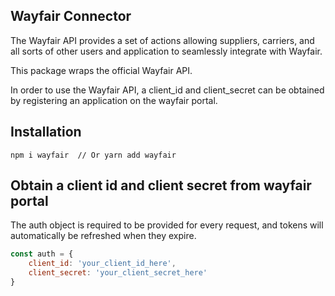 ## Wayfair Connector

The Wayfair API provides a set of actions allowing suppliers, carriers, and all sorts of other users and application to seamlessly integrate with Wayfair.

This package wraps the official Wayfair API.

In order to use the Wayfair API, a client_id and client_secret 
can be obtained by registering an application on the wayfair portal.

## Installation
```
npm i wayfair  // Or yarn add wayfair
```

## Obtain a client id and client secret from wayfair portal
The auth object is required to be provided for every request, and
tokens will automatically be refreshed when they expire.
```js
const auth = {
    client_id: 'your_client_id_here',
    client_secret: 'your_client_secret_here'
}
```
